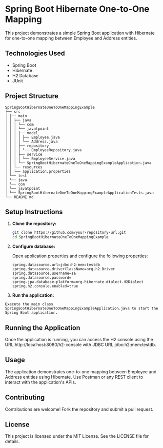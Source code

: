 # Spring Boot Hibernate One-to-One Mapping

This project demonstrates a simple Spring Boot application with Hibernate for one-to-one mapping between Employee and Address entities.

## Technologies Used

- Spring Boot
- Hibernate
- H2 Database
- JUnit

## Project Structure
````
SpringBootHibernateOneToOneMappingExample
├── src
│ ├── main
│ │ ├── java
│ │ │ └── com
│ │ │ └── javatpoint
│ │ │ ├── model
│ │ │ │ ├── Employee.java
│ │ │ │ └── Address.java
│ │ │ ├── repository
│ │ │ │ └── EmployeeRepository.java
│ │ │ ├── service
│ │ │ │ └── EmployeeService.java
│ │ │ └── SpringBootHibernateOneToOneMappingExampleApplication.java
│ │ └── resources
│ │ └── application.properties
│ └── test
│ └── java
│ └── com
│ └── javatpoint
│ └── SpringBootHibernateOneToOneMappingExampleApplicationTests.java
└── README.md
````


## Setup Instructions

1. **Clone the repository:**

   ```bash
   git clone https://github.com/your-repository-url.git
   cd SpringBootHibernateOneToOneMappingExample
   ````
2.  **Configure database:**

    Open application.properties and configure the following properties:

    ````
    spring.datasource.url=jdbc:h2:mem:testdb
    spring.datasource.driverClassName=org.h2.Driver
    spring.datasource.username=sa
    spring.datasource.password=
    spring.jpa.database-platform=org.hibernate.dialect.H2Dialect
    spring.h2.console.enabled=true
    ````
    
3.    **Run the application:**

    Execute the main class SpringBootHibernateOneToOneMappingExampleApplication.java to start the Spring Boot application.

## Running the Application

Once the application is running, you can access the H2 console using the URL http://localhost:8080/h2-console with JDBC URL jdbc:h2:mem:testdb.

## Usage

The application demonstrates one-to-one mapping between Employee and Address entities using Hibernate. Use Postman or any REST client to interact with the application's APIs.

## Contributing

Contributions are welcome! Fork the repository and submit a pull request.

## License

This project is licensed under the MIT License. See the LICENSE file for details.
